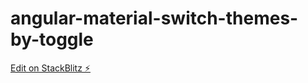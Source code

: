 # angular-material-switch-themes-by-toggle

[Edit on StackBlitz ⚡️](https://stackblitz.com/edit/angular-material-switch-themes-by-toggle)